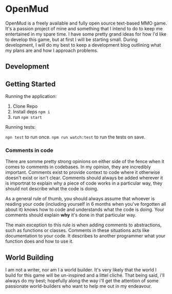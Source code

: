 # OpenMud

OpenMud is a freely available and fully open source text-based MMO game. It's a
passion project of mine and something that I intend to do to keep me entertained
in my spare time. I have some pretty grand ideas for how I'd like to develop
this game, but at first I will be starting small. During development, I will do
my best to keep a development blog outlining what my plans are and how I
approach problems.

## Development

## Getting Started

Running the application:

1. Clone Repo
2. Install deps `npm i`
3. run `npm start`

Running tests:

`npn test` to run once. `npm run watch:test` to run the tests on save.

### Comments in code

There are somme pretty strong opinions on either side of the fence when it comes
to comments in codebases. In my opinion, they are incredibly important. Comments
exist to provide context to code where it otherwise doesn't exist or isn't
clear. Comments should always be added wherever it is importnat to explain why a
piece of code works in a particular way, they should not describe what the code
is doing.

As a general rule of thumb, you should always assume that whoever is reading
your code (including yourself in 6 months when you've forgotten all about it)
knows how to code and understands what the code is doing. Your comments should
explain **why** it's done in that particular way.

The main exception to this rule is when adding comments to abstractions, such as
functions or classes. Comments in these situations acts like documentation to
your code. It describes to another programmer what your function does and how to
use it.

## World Building

I am not a writer, nor am I a world builder. It's very likely that the world I
build for this game will be un-inspired and a littel cliché. That being said,
i'll always do my best; hopefully along the way i'll get the attention of some
passionate world-builders who want to help me out in my endeavour.